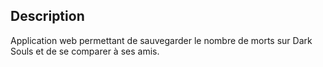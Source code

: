 ## Description

Application web permettant de sauvegarder le nombre de morts sur Dark Souls et de se comparer à ses amis.